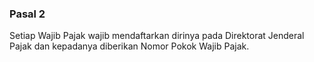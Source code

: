 ### Pasal 2

Setiap Wajib Pajak wajib mendaftarkan dirinya pada Direktorat Jenderal Pajak dan
kepadanya diberikan Nomor Pokok Wajib Pajak.
